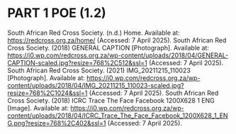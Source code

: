 # PART 1 POE (1.2)
 South African Red Cross Society. (n.d.) Home. Available at: https://redcross.org.za/home/ (Accessed: 7 April 2025).
 South African Red Cross Society. (2018) GENERAL CAPTION [Photograph]. Available at: https://i0.wp.com/redcross.org.za/wp-content/uploads/2018/04/GENERAL-CAPTION-scaled.jpg?resize=768%2C512&ssl=1 (Accessed: 7 April 2025).
 South African Red Cross Society. (2021) IMG_20211215_110023 [Photograph]. Available at: https://i0.wp.com/redcross.org.za/wp-content/uploads/2018/04/IMG_20211215_110023-scaled.jpg?resize=768%2C1024&ssl=1 (Accessed: 7 April 2025).
 South African Red Cross Society. (2018) ICRC Trace The Face Facebook 1200X628 1 ENG [Image]. Available at: https://i0.wp.com/redcross.org.za/wp-content/uploads/2018/04/ICRC_Trace_The_Face_Facebook_1200X628_1_ENG.png?resize=768%2C402&ssl=1 (Accessed: 7 April 2025).
 
